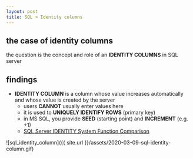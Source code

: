 ```yaml
---
layout: post
title: SQL > Identity columns
---
```

## the case	of identity columns
the question is the concept and role of an **IDENTITY COLUMNS** in SQL server

## findings
* **IDENTITY COLUMN** is a column whose value increases automatically and whose value is created by the server
    * users **CANNOT** usually enter values here
    * it is used to **UNIQUELY IDENTIFY ROWS** (primary key)
    * in MS SQL, you provide **SEED** (starting point) and **INCREMENT** (e.g. +1)
    * [SQL Server IDENTITY System Function Comparison](https://www.mssqltips.com/sqlservertip/5079/sql-server-identity-system-function-comparison/)

![sql_identity_column]({{ site.url }}/assets/2020-03-09-sql-identity-column.gif)